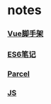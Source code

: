 # notes

### [Vue脚手架](https://github.com/vectorzero/notes/tree/master/Vue.md)

### [ES6笔记](https://github.com/vectorzero/notes/tree/master/ES6.md)

### [Parcel](https://github.com/vectorzero/notes/tree/master/Parcel.md)

### [JS](https://github.com/vectorzero/notes/tree/master/JS.md)
